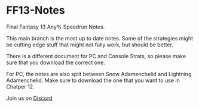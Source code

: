 # FF13-Notes
Final Fantasy 13 Any% Speedrun Notes.

This main branch is the most up to date notes. Some of the strategies might be cutting edge stuff that might not fully work, but should be better.

There is a different document for PC and Console Strats, so please make sure that you download the correct one.

For PC, the notes are also split between Snow Adamenchelid and Lightning Adamenchelid. Make sure to download the one that you want to use in Chatper 12.

Join us on [Discord](https://discord.gg/0ysmzR388Af6Ci0v)
